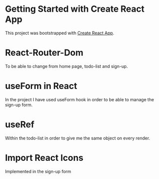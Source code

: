 # Getting Started with Create React App

This project was bootstrapped with [Create React App](https://github.com/facebook/create-react-app).

# React-Router-Dom

To be able to change from home page, todo-list and sign-up.

# useForm in React 

In the project I have used useForm hook in order to be able to manage the sign-up form.

# useRef

Within the todo-list in order to give me the same object on every render.

# Import React Icons

Implemented in the sign-up form

